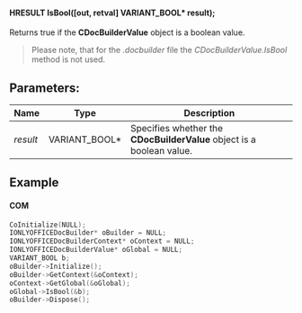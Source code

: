 #### HRESULT IsBool(\[out, retval] VARIANT\_BOOL\* result);

Returns true if the **CDocBuilderValue** object is a boolean value.

> Please note, that for the *.docbuilder* file the *CDocBuilderValue.IsBool* method is not used.

## Parameters:

| Name     | Type            | Description                                                           |
| -------- | --------------- | --------------------------------------------------------------------- |
| *result* | VARIANT\_BOOL\* | Specifies whether the **CDocBuilderValue** object is a boolean value. |

## Example

#### COM

```c++
CoInitialize(NULL);
IONLYOFFICEDocBuilder* oBuilder = NULL;
IONLYOFFICEDocBuilderContext* oContext = NULL;
IONLYOFFICEDocBuilderValue* oGlobal = NULL;
VARIANT_BOOL b;
oBuilder->Initialize();
oBuilder->GetContext(&oContext);
oContext->GetGlobal(&oGlobal);
oGlobal->IsBool(&b);
oBuilder->Dispose();
```
